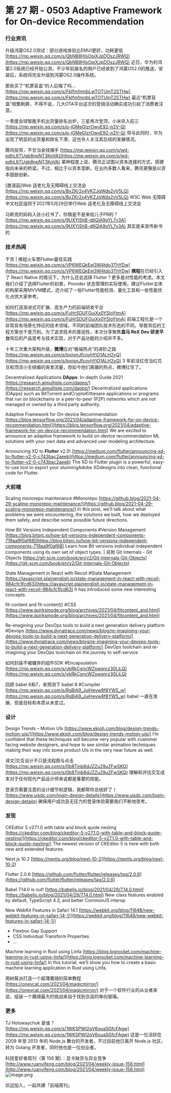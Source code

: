 # 第 27 期 - 0503 Adaptive Framework for On-device Recommendation
### 行业资讯
升级鸿蒙OS2.0测试：部分游戏体验比EMUI更好，功耗更低
[https://mp.weixin.qq.com/s/QbNB8HlsOpiXJpDOszJRWQ](https://mp.weixin.qq.com/s/QbNB8HlsOpiXJpDOszJRWQ)
近日，华为的鸿蒙2.0系统已经开始公测，不少早前报名的用户已经收到了鸿蒙OS2.0的推送，安装后，系统将完全升级到鸿蒙OS2.0操作系统。

那些买了“机票盲盒”的人后悔了吗...
[https://mp.weixin.qq.com/s/FkIfm1mnbLwTOTUmT2STHw](https://mp.weixin.qq.com/s/FkIfm1mnbLwTOTUmT2STHw)
最近“机票盲盒”频繁刷屏，不得不说，几大OTA平台这次的营销活动确实成功引起了消费者注意。

一季度全球智能手机出货量排名出炉，三星再次登顶，小米杀入前三
[https://mp.weixin.qq.com/s/p-jGMeGIzrOwvE92-n2V-Q](https://mp.weixin.qq.com/s/p-jGMeGIzrOwvE92-n2V-Q)
但与此同时，华为出现了明显的出货量和排名下滑，这也令人关注其后续的发展情况。

腾讯投资，不甘当金钱捕手
[https://mp.weixin.qq.com/s/wd-pdhL6TUgb8npNT3KoVA](https://mp.weixin.qq.com/s/wd-pdhL6TUgb8npNT3KoVA)
某种程度上说，腾讯正试图以资本连接的方式，搭建指向未来的桥梁。不过，相比于以资本垄断，在业内多数人看来，腾讯更像是以资本鼓励创新。

[邀请函]Web 适老化及无障碍线上交流会
[https://mp.weixin.qq.com/s/BxZKr2x4VKZJqWds2vV5LQ](https://mp.weixin.qq.com/s/BxZKr2x4VKZJqWds2vV5LQ)
W3C Web 无障碍中文社区组将于2021年5月29日举行Web 适老化及无障碍线上交流会

马斯克的妈妈入驻小红书了，你猜是不是来给儿子PR的？
[https://mp.weixin.qq.com/s/9UXYiShB-d6QlA9oYL7v3A](https://mp.weixin.qq.com/s/9UXYiShB-d6QlA9oYL7v3A)
其实是来宣传新书的

### 技术热闻
干货 | 携程火车票Flutter最佳实践
[https://mp.weixin.qq.com/s/VP6WEQkEel3W4tdo3ThYDw](https://mp.weixin.qq.com/s/VP6WEQkEel3W4tdo3ThYDw)
**携程**在已经引入了 React Native 的情况下，为什么还会选择 Flutter？更多是对性能的考虑。本文我们介绍了选择Flutter的初衷，Provider 状态管理的实际使用，建议Flutter主体的构架采用MVVM模式，还介绍了一些Flutter性能检测、量化工具和一些性能优化点供大家参考。

如何打造渐进式可扩展、高生产力的前端研发平台
[https://mp.weixin.qq.com/s/FuHrSDUFGuiXx0YSloYtmA](https://mp.weixin.qq.com/s/FuHrSDUFGuiXx0YSloYtmA)
前端工程化是一个非常具有场景化特征的技术领域，不同的前端团队技术形态的不同，导致背后的工程方案也千差万别。为了追求技术的普适性，本次分享聚焦**盒马 ReX Dev 研发平台**背后的产品思考与技术实现，对于产品功能的介绍并不多。

十年三次重大架构升级，**微博**应对“极端热点”的进阶之路
[https://mp.weixin.qq.com/s/loojsnJfcoyhYjO1ALH2yQ](https://mp.weixin.qq.com/s/loojsnJfcoyhYjO1ALH2yQ)
3 年前没扛住当红花旦和顶流小生结婚的突发流量，但如今他们离婚的热点，微博扛住了。

Decentralized Applications **DApps**: In-depth Guide 2021
[https://research.aimultiple.com/dapps/](https://research.aimultiple.com/dapps/)
Decentralized applications (DApps) such as BitTorrent andCryptoKittiesare applications or programs that run on blockchains or a peer-to-peer (P2P) networks which are not managed or owned by a third party authority.

Adaptive Framework for On-device Recommendation
[https://blog.tensorflow.org/2021/04/adaptive-framework-for-on-device-recommendation.html](https://blog.tensorflow.org/2021/04/adaptive-framework-for-on-device-recommendation.html)
We are excited to announce an adaptive framework to build on-device recommendation ML solutions with your own data and advanced user modeling architecture.

Announcing XD to **Flutter** v2.0!
[https://medium.com/flutter/announcing-xd-to-flutter-v2-0-c743bac2aeeb](https://medium.com/flutter/announcing-xd-to-flutter-v2-0-c743bac2aeeb)
The XD to Flutter plugin is a powerful, easy-to-use tool to export your stunningAdobe XDdesigns into clean, functional code for Flutter.

### 大前端
Scaling monorepo maintenance #Monorepo
[https://github.blog/2021-04-29-scaling-monorepo-maintenance/](https://github.blog/2021-04-29-scaling-monorepo-maintenance/)
In this post, we’ll talk about what problems we were encountering, the solutions we built, how we deployed them safely, and describe some possible future directions.

How Bit Versions Independent Components #Version Management
[https://blog.bitsrc.io/how-bit-versions-independent-components-719aa9f0af68](https://blog.bitsrc.io/how-bit-versions-independent-components-719aa9f0af68)
Learn how Bit versions individual independent components using its own set of object types. | 另附 
Git Internals - Git Objects [https://git-scm.com/book/en/v2/Git-Internals-Git-Objects](https://git-scm.com/book/en/v2/Git-Internals-Git-Objects)

State Management in React with Recoil #State Management
[https://javascript.plainenglish.io/state-management-in-react-with-recoil-984cfc1fcd63](https://javascript.plainenglish.io/state-management-in-react-with-recoil-984cfc1fcd63)
It has introduced some new interesting concepts.

fit-content and fit-content() #CSS
[https://www.quirksmode.org/blog/archives/2021/04/fitcontent_and.html](https://www.quirksmode.org/blog/archives/2021/04/fitcontent_and.html)

Re-imagining your DevOps tools to build a next generation delivery platform #Devops
[https://www.dynatrace.com/news/blog/re-imagining-your-devops-tools-to-build-a-next-generation-delivery-platform/](https://www.dynatrace.com/news/blog/re-imagining-your-devops-tools-to-build-a-next-generation-delivery-platform/)
DevOps toolchain and re-imagining your DevOps toolchain on the journey to self-service

如何封装不被嫌弃的组件SDK #Encapsulation
[https://mp.weixin.qq.com/s/vbRkCgncWZswqnrz30LiLQ](https://mp.weixin.qq.com/s/vbRkCgncWZswqnrz30LiLQ)

回顾 babel 6和7，来预测下 babel 8 #Compiler
[https://mp.weixin.qq.com/s/RsBiA9_JuiHeyw8f8YW5_w](https://mp.weixin.qq.com/s/RsBiA9_JuiHeyw8f8YW5_w)
babel 一直在发展，但是目标和本质从未变过。

### 设计
Design Trends – Motion UIs
[https://www.ekioh.com/blog/design-trends-motion-uis/](https://www.ekioh.com/blog/design-trends-motion-uis/)
I’m confident that these techniques will become very popular with customer facing website designers, and hope to see similar animation techniques making their way into some product UIs in the very near future as well.

译文|交互设计不只是流程图与点击
[https://mp.weixin.qq.com/s/0b8Tinb6dJZZu29uZFwSKQ](https://mp.weixin.qq.com/s/0b8Tinb6dJZZu29uZFwSKQ)
理解和评估交互成本对于任何现代产品设计师来说都是重要的技能。

登录页需要注意的设计细节和逻辑，我都帮你总结好了！
[https://www.uisdc.com/login-design-details](https://www.uisdc.com/login-design-details)
确保用户成功且无压力的登录体验需要我们不断地思考。

### 发现
CKEditor 5 v27.1.0 with table and block quote nesting
[https://ckeditor.com/blog/ckeditor-5-v27.1.0-with-table-and-block-quote-nesting/](https://ckeditor.com/blog/ckeditor-5-v27.1.0-with-table-and-block-quote-nesting/)
The newest version of CKEditor 5 is here with both new and extended features.

Next.js 10.2
[https://nextjs.org/blog/next-10-2](https://nextjs.org/blog/next-10-2)

Flutter 2.0.6
[https://github.com/flutter/flutter/releases/tag/2.0.6](https://github.com/flutter/flutter/releases/tag/2.0.6)

Babel 7.14.0 is out!
[https://babeljs.io/blog/2021/04/29/7.14.0.html](https://babeljs.io/blog/2021/04/29/7.14.0.html)
New class features enabled by default, TypeScript 4.3, and better CommonJS interop

New WebKit Features in Safari 14.1
[https://webkit.org/blog/11648/new-webkit-features-in-safari-14-1/](https://webkit.org/blog/11648/new-webkit-features-in-safari-14-1/)

- Flexbox Gap Support
- CSS Individual Transform Properties
- ...

Machine learning in Rust using Linfa
[https://blog.logrocket.com/machine-learning-in-rust-using-linfa/](https://blog.logrocket.com/machine-learning-in-rust-using-linfa/)
In this tutorial, we’ll show you how to create a basic machine learning application in Rust using Linfa.

用树莓派打造一个超薄魔镜的简单教程
[https://onevcat.com/2021/04/magicmirror/](https://onevcat.com/2021/04/magicmirror/)
对于一个软件行业的从业者来说，组装一个魔镜最大的挑战来自于找到合适的单向玻璃。

### 更多
TJ Holowaychuk 是谁？
[https://mp.weixin.qq.com/s/1WKSPWI2qV6ouaSGfcFAgw](https://mp.weixin.qq.com/s/1WKSPWI2qV6ouaSGfcFAgw)
这是一位活跃在 2009 年至 2013 年的 Node.js 舞台的开发者。不过目前他已离开 Node.js 社区，转为 Golang 开发者，同时他也是一位创业者。

科技爱好者周刊（第 156 期）：显卡缺货与异业竞争
[http://www.ruanyifeng.com/blog/2021/04/weekly-issue-156.html](http://www.ruanyifeng.com/blog/2021/04/weekly-issue-156.html)
![image.png](https://cdn.nlark.com/yuque/0/2020/png/85771/1605930034828-7fc81343-651f-4a15-8465-eebe5a23cf61.png#height=31&id=C5Hpa&margin=%5Bobject%20Object%5D&name=image.png&originHeight=90&originWidth=2186&originalType=binary&size=14325&status=done&style=none&width=746)


欢迎加入，一起共建「前端周刊」

